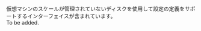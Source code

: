 <Namespace Name="Microsoft.Azure.Management.Compute.Fluent.VirtualMachineScaleSet.DefinitionUnmanaged">
  <Docs>
    <summary>仮想マシンのスケールが管理されていないディスクを使用して設定の定義をサポートするインターフェイスが含まれています。</summary> 
    <remarks>To be added.</remarks>
  </Docs>
</Namespace>
